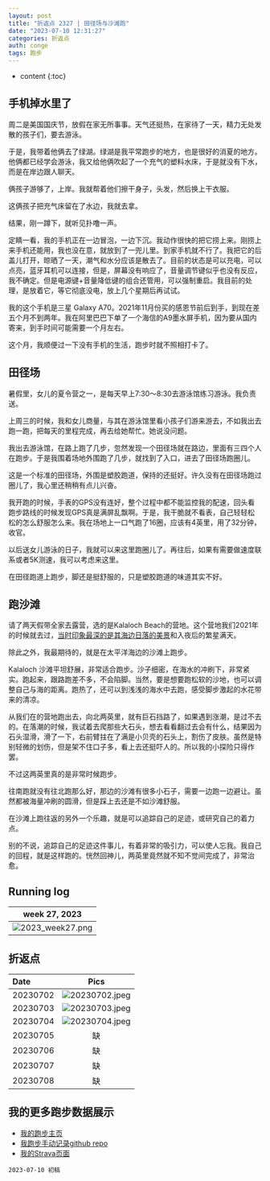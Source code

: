 ```yaml
---
layout: post
title: "折返点 2327 | 田径场与沙滩跑"
date: "2023-07-10 12:31:27"
categories: 折返点
auth: conge
tags: 跑步 
---
```

* content
{:toc}

## 手机掉水里了

周二是美国国庆节，放假在家无所事事。天气还挺热，在家待了一天，精力无处发散的孩子们，要去游泳。

于是，我带着他俩去了绿湖。绿湖是我平常跑步的地方，也是很好的消夏的地方。他俩都已经学会游泳，我又给他俩吹起了一个充气的塑料水床，于是就没有下水，而是在岸边跟人聊天。

俩孩子游够了，上岸。我就帮着他们擦干身子，头发，然后换上干衣服。

这俩孩子把充气床留在了水边，我就去拿。

结果，刚一蹲下，就听见扑噜一声。





定睛一看，我的手机正在一边冒泡，一边下沉。我动作很快的把它捞上来。刚捞上来手机还能用，我也没在意，就放到了一兜儿里。到家手机就不行了。我把它的后盖儿打开，晾晒了一天，潮气和水分应该是散去了。目前的状态是可以充电，可以点亮，蓝牙耳机可以连接，但是，屏幕没有响应了，音量调节键似乎也没有反应，我不确定。但是电源键+音量降低键的组合还管用，可以强制重启。我目前的处理，是放着它，等它彻底没电，放上几个星期后再试试。 

我的这个手机是三星 Galaxy A70。2021年11月份买的感恩节前后到手，到现在差五个月不到两年。我在阿里巴巴下单了一个海信的A9墨水屏手机，因为要从国内寄来，到手时间可能需要一个月左右。

这个月，我顺便过一下没有手机的生活，跑步时就不照相打卡了。

## 田径场

暑假里，女儿的夏令营之一，是每天早上7:30～8:30去游泳馆练习游泳。我负责送。

上周三的时候，我和女儿商量，与其在游泳馆里看小孩子们游来游去，不如我出去跑一跑，把每天的里程完成，再去给她帮忙。她说没问题。

我出去游泳馆，在路上跑了几步，忽然发现一个田径场就在路边，里面有三四个人在跑步。于是我围着场地外围跑了几步，就找到了入口，进去了田径场跑圈儿。

这是一个标准的田径场，外围是塑胶跑道，保持的还挺好。许久没有在田径场跑过圈儿了，我心里还稍稍有点儿兴奋。

我开跑的时候，手表的GPS没有连好，整个过程中都不能监控我的配速，回头看跑步路线的时候发现GPS真是满屏乱飘啊。于是，我干脆就不看表，自己轻轻松松的怎么舒服怎么来。我在场地上一口气跑了16圈，应该有4英里，用了32分钟，收官。

以后送女儿游泳的日子，我就可以来这里跑圈儿了。再往后，如果有需要做速度联系或者5K测速，我可以考虑来这里。

在田径跑道上跑步，脚还是挺舒服的，只是塑胶跑道的味道其实不好。

## 跑沙滩

请了两天假带全家去露营，选的是Kalaloch Beach的营地。这个营地我们2021年的时候就去过，[当时印象最深的是其海边日落的美景](https://conge.livingwithfcs.org/2021/08/14/NewDaddy-Kalaloch-Beach-camping/)和入夜后的繁星满天。

除此之外，我最期待的，就是在太平洋海边的沙滩上跑步。

Kalaloch 沙滩平坦舒展，非常适合跑步。沙子细密，在海水的冲刷下，非常紧实。跑起来，跟路跑差不多，不会陷脚。当然，要是想要跑松软的沙地，也可以调整自己与海的距离。跑热了，还可以到浅浅的海水中去跑，感受脚步激起的水花带来的清凉。

从我们在的营地跑出去，向北两英里，就有巨石挡路了，如果遇到涨潮，是过不去的。在落潮的时候，我试着去爬那些大石头，想去看看翻过去会有什么，结果因为石头湿滑，滑了一下，右前臂拄在了满是小贝壳的石头上，割伤了皮肤。虽然是特别轻微的划伤，但是架不住口子多，看上去还挺吓人的。所以我的小探险只得作罢。

不过这两英里真的是非常时候跑步。

往南跑就没有往北跑那么好，那边的沙滩有很多小石子，需要一边跑一边避让。虽然都被海量冲刷的圆滑，但是踩上去还是不如沙滩舒服。

在沙滩上跑往返的另外一个乐趣，就是可以追踪自己的足迹，或研究自己的着力点。

别的不说，追踪自己的足迹这件事儿，有着非常的吸引力，可以使人忘我。我自己的回程，就是这样跑的。恍然回神儿，两英里竟然就不知不觉间完成了，非常治愈。

## Running log

|                             week 27, 2023                              |
| :--------------------------------------------------------------------: |
| ![2023_week27.png](https://s2.loli.net/2023/07/11/TVSMxvpCuGrgXs7.png) |

## 折返点

| Date     |                                Pics                                  |
| :------- | :------------------------------------------------------------------: |
| 20230702 | ![20230702.jpeg](https://s2.loli.net/2023/07/11/1YONRXnTB6IoJ8e.jpg) |
| 20230703 | ![20230703.jpeg](https://s2.loli.net/2023/07/11/6NHWcmoMUsE3Tj1.jpg) |
| 20230704 | ![20230704.jpeg](https://s2.loli.net/2023/07/11/6Fe4maW1wMroXPy.jpg) |
| 20230705 | 缺 |
| 20230706 | 缺 |
| 20230707 | 缺 |
| 20230708 | 缺 |


## 我的更多跑步数据展示

* [我的跑步主页](https://conge.livingwithfcs.org/running_page/)
* [我跑步手动记录github repo](https://github.com/conge/RunningStreak)
* [我的Strava页面](https://www.strava.com/athletes/57680242)

```
2023-07-10 初稿
```

